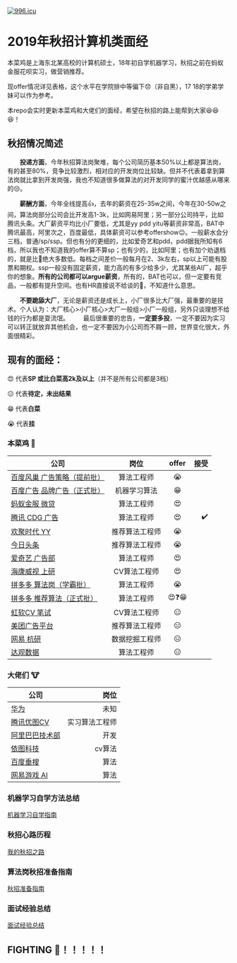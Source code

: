 [![996.icu](https://img.shields.io/badge/link-996.icu-red.svg)](https://996.icu)
# 2019年秋招计算机类面经
本菜鸡是上海东北某高校的计算机硕士，18年初自学机器学习，秋招之前在蚂蚁金服花呗实习，做营销推荐。

现offer情况详见表格，这个水平在学院排中等偏下😞（非自黑），17 18的学弟学妹可以作为参考。

本repo会实时更新本菜鸡和大佬们的面经，希望在秋招的路上能帮到大家😆😆😆！
## 秋招情况简述
&#8195;&#8195;**投递方面**，今年秋招算法岗聚堆，每个公司简历基本50%以上都是算法岗，有的甚至80%，竞争比较激烈，相对应的开发岗位比较缺。但并不代表着拿到算法岗就比拿到开发岗强，我也不知道很多做算法的对开发同学的蜜汁优越感从哪来的😒。

&#8195;&#8195;**薪酬方面**，今年全线提高👍，去年的薪资在25-35w之间，今年在30-50w之间，算法岗部分公司会比开发高1-3k，比如网易阿里；另一部分公司持平，比如腾讯头条。大厂薪资平均比小厂要低，尤其是yy pdd yitu等薪资非常高，BAT中腾讯最高，阿里次之，百度最低，具体薪资可以参考offershow😉。一般薪水会分三档，普通/sp/ssp。但也有分的更细的，比如爱奇艺和pdd，pdd据我所知有6档，所以我也不知道我的offer算不算sp；也有少的，比如阿里；也有加个劝退档的，就是比绝大多数低。每档之间差价一般每月在2、3k左右，sp以上可能有股票和期权。ssp一般没有固定薪资，能力高的有多少给多少，尤其某些AI厂，超乎你的想象。**所有的公司都可以argue薪资**，所有的，BAT也可以，但一定要有竞品，一般都有提升空间。也有HR直接说不给谈的👿，不知道什么意思。

&#8195;&#8195;**不要跪舔大厂**，无论是薪资还是成长上，小厂很多比大厂强，最重要的是技术。个人认为：大厂核心>小厂核心>大厂一般组>小厂一般组，另外只谈理想不给钱的行为都是耍流氓。
&#8195;&#8195;最后很重要的忠告，**一定要多投**，一定不要因为实习可以转正就放弃其他机会，也一定不要因为小公司而不屑一顾，世界变化很大，外面很精彩。
## 现有的面经：
😍 代表**SP 或比白菜高2k及以上**（并不是所有公司都是3档） 

😑 代表**待定，未出结果**

😁 代表**白菜**

😭 代表**挂**


### 本菜鸡 🐷
| 公司 | 岗位 | offer | 接受 |
| - | :-: | :-: |-: | 
| [百度风巢 广告策略（提前批）](./本菜鸡的/百度凤巢机器学习算法.MD) | 算法工程师 | 😭 | |
| [百度广告 品牌广告（正式批）](./本菜鸡的/百度广告机器学习.md)| 机器学习算法 | 😁 ||
| [蚂蚁金服 微贷](./本菜鸡的/蚂蚁金服机器学习算法.md) | 算法工程师 | 😍 ||
| [腾讯 CDG 广告](./本菜鸡的/腾讯广告算法.md) | 算法工程师 | 😍 |✔️|
| [欢聚时代 YY](./本菜鸡的/欢聚时代YY推荐算法.md)| 推荐算法工程师 | 😭 | |
| [今日头条](./本菜鸡的/今日头条算法.md) | 推荐算法工程师 | 😭 | |
| [爱奇艺 广告部](./本菜鸡的/爱奇艺广告算法.md) | 算法工程师| 😍 ||
| [海康威视 上研](./本菜鸡的/海康威视CV算法.md) | CV算法工程师 | 😍 ||
| [拼多多 算法岗（学霸批）](./本菜鸡的/拼多多算法岗学霸批.md) | 算法工程师 | 😭 | |
| [拼多多 推荐算法（正式批）](./本菜鸡的/拼多多算法岗正式批.md) | 算法工程师 | 😍❓😁| |
| [虹软CV 笔试](./本菜鸡的/虹软CV算法岗.md) | CV算法工程师 | 😑 ||
| [美团广告平台](./本菜鸡的/美团广告平台算法.md) | 推荐算法工程师 | 😑 | |
| [网易 杭研](./本菜鸡的/网易数据挖掘.md) | 数据挖掘工程师 | 😑 | |
| [达观数据](./本菜鸡的/达观数据算法.md) | 算法工程师 | 😑 | |

### 大佬们 🐮
| 公司 | 岗位 |  
| - | -: | 
| [华为](./大佬们的/华为.md) | 未知| 
| [腾讯优图CV](./大佬们的/腾讯优图CV岗实习.md) | 实习算法工程师 |  
| [阿里巴巴技术部](./大佬们的/阿里技术部开发.md) | 开发 | 
| [依图科技](./大佬们的/依图科技算法.md) | cv算法 | 
| [百度垂搜](./大佬们的/百度垂搜算法.md) | 算法 | 
| [网易游戏 AI](./大佬们的/网易游戏人工智能工程师.md)| 算法 | 


  
### 机器学习自学方法总结
[机器学习自学指南](./机器学习自学指南.md)
### 秋招心路历程
[我的秋招之路](./我的秋招之路.md)
### 算法岗秋招准备指南
[秋招准备指南](./算法岗秋招准备指南.md)
### 面试经验总结
[面试经验总结](./面试经验总结.md)
## FIGHTING 💪！！！！！




